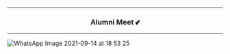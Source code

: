 --------------------------------------------------------------------------------------------

### <p align="center"> Alumni Meet 💕</p> 

--------------------------------------------------------------------------------------------

![WhatsApp Image 2021-09-14 at 18 53 25](https://user-images.githubusercontent.com/76246106/133312587-2bafb146-c1d2-4c48-8cd2-bbe48fc88ef9.jpeg)
